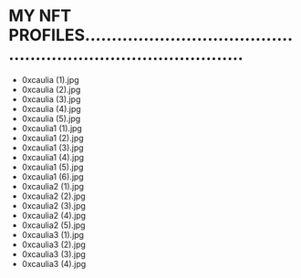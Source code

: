 # MY NFT PROFILES...................................................................................
- 0xcaulia (1).jpg
- 0xcaulia (2).jpg
- 0xcaulia (3).jpg
- 0xcaulia (4).jpg
- 0xcaulia (5).jpg
- 0xcaulia1 (1).jpg
- 0xcaulia1 (2).jpg
- 0xcaulia1 (3).jpg
- 0xcaulia1 (4).jpg
- 0xcaulia1 (5).jpg
- 0xcaulia1 (6).jpg
- 0xcaulia2 (1).jpg
- 0xcaulia2 (2).jpg
- 0xcaulia2 (3).jpg
- 0xcaulia2 (4).jpg
- 0xcaulia2 (5).jpg
- 0xcaulia3 (1).jpg
- 0xcaulia3 (2).jpg
- 0xcaulia3 (3).jpg
- 0xcaulia3 (4).jpg
